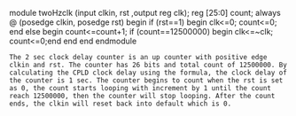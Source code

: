 module twoHzclk (input clkin, rst ,output reg clk);
	reg [25:0] count;
	always @ (posedge clkin, posedge rst) 
	begin 
	if (rst==1) begin
			clk<=0; count<=0;
		end
		else begin 
	count<=count+1;
	if (count==12500000) begin clk<=~clk; count<=0;end
	end 
	end
endmodule  

```
The 2 sec clock delay counter is an up counter with positive edge clkin and rst. The counter has 26 bits and total count of 12500000. By calculating the CPLD clock delay using the formula, the clock delay of the counter is 1 sec. The counter begins to count when the rst is set as 0, the count starts looping with increment by 1 until the count reach 12500000, then the counter will stop looping. After the count ends, the clkin will reset back into default which is 0.

